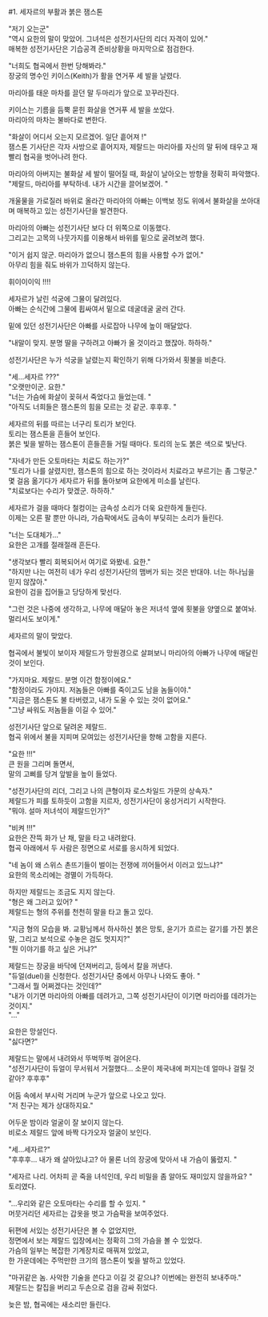 #1. 세자르의 부활과 붉은 잼스톤

"저기 오는군" <br>
"역시 요한의 말이 맞았어. 그녀석은 성전기사단의 리더 자격이 있어." <br>
매복한 성전기사단은 기습공격 준비상황을 마지막으로 점검한다.<br>

"너희도 협곡에서 한번 당해봐라." <br>
장궁의 명수인 키이스(Keith)가 활을 연거푸 세 발을 날렸다. <br>

마리아를 태운 마차를 끌던 말 두마리가 앞으로 꼬꾸라진다. <br>

키이스는 기름을 듬뿍 묻힌 화살을 연거푸 세 발을 쏘았다. <br>
마리아의 마차는 불바다로 변한다. <br>

"화살이 어디서 오는지 모르겠어. 일단 흩어져 !" <br>
잼스톤 기사단은 각자 사방으로 흩어지자, 제랄드는 마리아를 자신의 말 뒤에 태우고 재빨리 협곡을 벗어나려 한다. <br>

마리아의 아버지는 불화살 세 발이 떨어질 때, 화살이 날아오는 방향을 정확히 파악했다. <br>
"제랄드, 마리아를 부탁하네. 내가 시간을 끌어보겠어. " <br>

개울물을 가로질러 바위로 올라간 마리아의 아빠는 이백보 정도 위에서 불화살을 쏘아대며 매복하고 있는 성전기사단을 발견한다. <br>

마리아의 아빠는 성전기사단 보다 더 위쪽으로 이동했다. <br>
그리고는 고목의 나뭇가지를 이용해서 바위를 밑으로 굴려보려 했다. <br>

"이거 쉽지 않군. 마리아가 없으니 잼스톤의 힘을 사용할 수가 없어." <br>
아무리 힘을 줘도 바위가 끄덕하지 않는다. <br>

휘이이이익 !!!! <br>

세자르가 날린 석궁에 그물이 달려있다. <br>
아빠는 순식간에 그물에 휩싸여서 밑으로 데굴데굴 굴러 간다. <br>

밑에 있던 성전기사단은 아빠를 사로잡아 나무에 높이 매달았다. <br>

"내말이 맞지. 분명 딸을 구하려고 아빠가 올 것이라고 했잖아. 하하하." <br>

성전기사단은 누가 석궁을 날렸는지 확인하기 위해 다가와서 횟불을 비춘다. <br>

"세...세자르 ???" <br>
"오랫만이군. 요한." <br>
"너는 가슴에 화살이 꽂혀서 죽었다고 들었는데. " <br>
"아직도 너희들은 잼스톤의 힘을 모르는 것 같군. 후후후. " <br>

세자르의 뒤를 따르는 너구리 토리가 보인다. <br>
토리는 잼스톤을 흔들어 보인다. <br>
붉은 빛을 발하는 잼스톤이 흔들흔들 거릴 때마다. 토리의 눈도 붉은 색으로 빛난다. <br>

"자네가 만든 오토마타는 치료도 하는가?" <br>
"토리가 나를 살렸지만, 잼스톤의 힘으로 하는 것이라서 치료라고 부르기는 좀 그렇군." <br>
몇 걸음 옮기다가 세자르가 뒤를 돌아보며 요한에게 미소를 날린다. <br>
"치료보다는 수리가 맞겠군. 하하하." <br>

세자르가 걸을 때마다 철컹이는 금속성 소리가 더욱 요란하게 들린다. <br>
이제는 오른 팔 뿐만 아니라, 가슴팍에서도 금속이 부딪히는 소리가 들린다. <br>

"너는 도대체가..." <br>
요한은 고개를 절래절래 흔든다. <br>

"생각보다 빨리 회복되어서 여기로 와봤네. 요한." <br>
"하지만 나는 여전히 네가 우리 성전기사단의 맴버가 되는 것은 반대야. 너는 하나님을 믿지 않잖아." <br>
요한이 검을 집어들고 당당하게 맞선다. <br>

"그런 것은 나중에 생각하고, 나무에 매달아 놓은 저녀석 옆에 횟불을 양옆으로 붙여놔. 멀리서도 보이게." <br>

세자르의 말이 맞았다. <br>

협곡에서 불빛이 보이자 제랄드가 망원경으로 살펴보니 마리아의 아빠가 나무에 매달린 것이 보인다. <br>

"가지마요. 제랄드. 분명 이건 함정이에요." <br>
"함정이라도 가야지. 저놈들은 아빠를 죽이고도 남을 놈들이야." <br>
"지금은 잼스톤도 불 타버렸고, 내가 도울 수 있는 것이 없어요." <br>
"그냥 싸워도 저놈들을 이길 수 있어." <br>

성전기사단 앞으로 달려온 제랄드. <br>
협곡 위에서 불을 지피며 모여있는 성전기사단을 향해 고함을 지른다. <br>

"요한 !!!" <br>
큰 원을 그리며 돌면서, <br>
말의 고삐를 당겨 앞발을 높이 들었다. <br>

"성전기사단의 리더, 그리고 나의 큰형이자 로스차일드 가문의 상속자." <br>
제랄드가 피를 토하듯이 고함을 지르자, 성전기사단이 웅성거리기 시작한다. <br>
"뭐야. 설마 저녀석이 제랄드인가?" <br>

"비켜 !!!" <br>
요한은 잔뜩 화가 난 채, 말을 타고 내려왔다. <br>
협곡 아래에서 두 사람은 정면으로 서로를 응시하게 되었다.  <br>

"네 놈이 왜 스위스 촌뜨기들이 벌이는 전쟁에 끼어들어서 이러고 있느냐?" <br>
요한의 목소리에는 경멸이 가득하다. <br>

하지만 제랄드는 조금도 지지 않는다. <br>
"형은 왜 그러고 있어? " <br>
제랄드는 형의 주위를 천천히 말을 타고 돌고 있다.  <br>

"지금 형의 모습을 봐. 교황님께서 하사하신 붉은 망토, 윤기가 흐르는 갈기를 가진 붉은 말, 그리고 보석으로 수놓은 검도 멋지지?" <br>
"뭔 이야기를 하고 싶은 거냐?" <br>

제랄드는 장궁을 바닥에 던져버리고, 등에서 칼을 꺼낸다. <br>
"듀얼(duel)을 신청한다. 성전기사단 중에서 아무나 나와도 좋아. "  <br>
"그래서 뭘 어쩌겠다는 것인데?" <br>
"내가 이기면 마리아의 아빠를 데려가고, 그쪽 성전기사단이 이기면 마리아를 데려가는 것이지."<br>
"..." <br>

요한은 망설인다.<br>
"싫다면?" <br>

제랄드는 말에서 내려와서 뚜벅뚜벅 걸어온다.<br>
"성전기사단이 듀얼이 무서워서 거절했다... 소문이 제국내에 퍼지는데 얼마나 걸릴 것 같아? 후후후"<br>

어둠 속에서 부시럭 거리며 누군가 앞으로 나오고 있다. <br>
"저 친구는 제가 상대하지요." <br>

어두운 밤이라 얼굴이 잘 보이지 않는다. <br>
비로소 제랄드 앞에 바짝 다가오자 얼굴이 보인다. <br>

"세...세자르?"<br>
"후후후... 내가 왜 살아있냐고? 아 물론 너의 장궁에 맞아서 내 가슴이 뚫렸지. " <br>

"세자르 나리. 어차피 곧 죽을 녀석인데, 우리 비밀을 좀 알아도 재미있지 않을까요? " <br>
토리였다. <br>

"...우리와 같은 오토마타는 수리를 할 수 있지. " <br>
머뭇거리던 세자르는 갑옷을 벗고 가슴팍을 보여주었다. <br>

뒤편에 서있는 성전기사단은 볼 수 없었지만, <br>
정면에서 보는 제랄드 입장에서는 정확히 그의 가슴을 볼 수 있었다. <br>
가슴의 일부는 복잡한 기계장치로 매꿔져 있었고, <br>
한 가운데에는 주먹만한 크기의 잼스톤이 빛을 발하고 있었다. <br>

"마귀같은 놈. 사악한 기술을 쓴다고 이길 것 같으냐? 이번에는 완전히 보내주마." <br>
제랄드는 칼집을 버리고 두손으로 검을 감싸 쥐었다. <br>

늦은 밤, 협곡에는 새소리만 들린다. <br>